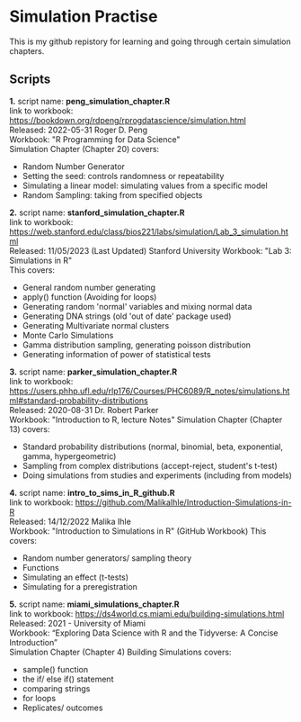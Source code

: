 # Simulation Practise 

This is my github repistory for learning and going through certain simulation chapters. 

## Scripts 

__1.__ script name: **__peng_simulation_chapter.R__**      
link to workbook: https://bookdown.org/rdpeng/rprogdatascience/simulation.html      
Released: 2022-05-31 Roger D. Peng     
Workbook: "R Programming for Data Science"     
Simulation Chapter (Chapter 20) covers:    
- Random Number Generator
- Setting the seed: controls randomness or repeatability
- Simulating a linear model: simulating values from a specific model
- Random Sampling: taking from specified objects 

__2.__ script name: **__stanford_simulation_chapter.R__**       
link to workbook: https://web.stanford.edu/class/bios221/labs/simulation/Lab_3_simulation.html    
Released: 11/05/2023 (Last Updated) Stanford University 
Workbook: "Lab 3: Simulations in R"   
This covers:
- General random number generating
- apply() function (Avoiding for loops)
- Generating random 'normal' variables and mixing normal data
- Generating DNA strings (old 'out of date' package used)
- Generating Multivariate normal clusters
- Monte Carlo Simulations
- Gamma distribution sampling, generating poisson distribution 
- Generating information of power of statistical tests 


__3.__ script name: **__parker_simulation_chapter.R__**       
link to workbook: https://users.phhp.ufl.edu/rlp176/Courses/PHC6089/R_notes/simulations.html#standard-probability-distributions    
Released: 2020-08-31 Dr. Robert Parker       
Workbook: "Introduction to R, lecture Notes"
Simulation Chapter (Chapter 13) covers:
- Standard probability distributions (normal, binomial, beta, exponential, gamma, hypergeometric)
- Sampling from complex distributions (accept-reject, student's t-test)
- Doing simulations from studies and experiments (including from models)

__4.__ script name: **__intro_to_sims_in_R_github.R__**     
link to workbook: https://github.com/MalikaIhle/Introduction-Simulations-in-R    
Released: 14/12/2022 Malika Ihle                
Workbook: "Introduction to Simulations in R" (GitHub Workbook)
This covers: 
- Random number generators/ sampling theory
- Functions
- Simulating an effect (t-tests)
- Simulating for a preregistration


__5.__ script name: **__miami_simulations_chapter.R__**     
link to workbook: https://ds4world.cs.miami.edu/building-simulations.html     
Released: 2021  - University of Miami                   
Workbook: “Exploring Data Science with R and the Tidyverse: A Concise Introduction”        
Simulation Chapter (Chapter 4) Building Simulations covers:
- sample() function
- the if/ else if() statement
- comparing strings
- for loops
- Replicates/ outcomes

